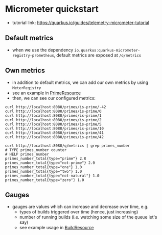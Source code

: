 # Micrometer quickstart

- tutorial link: https://quarkus.io/guides/telemetry-micrometer-tutorial

## Default metrics
- when we use the dependency `io.quarkus:quarkus-micrometer-registry-prometheus`, default metrics are exposed at `/q/metrics`

## Own metrics
- in addition to default metrics, we can add our own metrics by using `MeterRegistry`
- see an example in [PrimeResource](./src/main/java/com/example/rest/PrimeResource.java)
- then, we can see our configured metrics:
```shell
curl http://localhost:8080/primes/is-prime/-42
curl http://localhost:8080/primes/is-prime/0
curl http://localhost:8080/primes/is-prime/1
curl http://localhost:8080/primes/is-prime/2
curl http://localhost:8080/primes/is-prime/5
curl http://localhost:8080/primes/is-prime/10
curl http://localhost:8080/primes/is-prime/41
curl http://localhost:8080/primes/is-prime/42

curl http://localhost:8080/q/metrics | grep primes_number
# TYPE primes_number counter
# HELP primes_number  
primes_number_total{type="prime"} 2.0
primes_number_total{type="not-prime"} 2.0
primes_number_total{type="one"} 1.0
primes_number_total{type="two"} 1.0
primes_number_total{type="not-natural"} 1.0
primes_number_total{type="zero"} 1.0
```

## Gauges
- gauges are values which can increase and decrease over time, e.g.
  - types of builds triggered over time (hence, just increasing)
  - number of running builds (i.e. watching some size of the queue let's say)
  - see example usage in [BuildResource](./src/main/java/com/example/rest/BuildResource.java)
